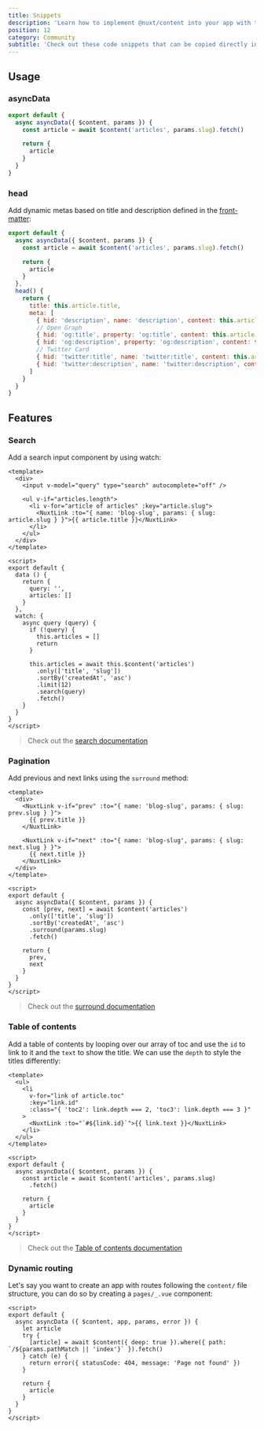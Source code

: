```yaml
---
title: Snippets
description: 'Learn how to implement @nuxt/content into your app with these code snippets.'
position: 12
category: Community
subtitle: 'Check out these code snippets that can be copied directly into your application.'
---
```


## Usage

### asyncData

```js
export default {
  async asyncData({ $content, params }) {
    const article = await $content('articles', params.slug).fetch()

    return {
      article
    }
  }
}
```

### head

Add dynamic metas based on title and description defined in the [front-matter](https://content.nuxtjs.org/writing#front-matter):

```js
export default {
  async asyncData({ $content, params }) {
    const article = await $content('articles', params.slug).fetch()

    return {
      article
    }
  },
  head() {
    return {
      title: this.article.title,
      meta: [
        { hid: 'description', name: 'description', content: this.article.description },
        // Open Graph
        { hid: 'og:title', property: 'og:title', content: this.article.title },
        { hid: 'og:description', property: 'og:description', content: this.article.description },
        // Twitter Card
        { hid: 'twitter:title', name: 'twitter:title', content: this.article.title },
        { hid: 'twitter:description', name: 'twitter:description', content: this.article.description }
      ]
    }
  }
}
```

## Features

### Search

Add a search input component by using watch:

```vue
<template>
  <div>
    <input v-model="query" type="search" autocomplete="off" />

    <ul v-if="articles.length">
      <li v-for="article of articles" :key="article.slug">
        <NuxtLink :to="{ name: 'blog-slug', params: { slug: article.slug } }">{{ article.title }}</NuxtLink>
      </li>
    </ul>
  </div>
</template>

<script>
export default {
  data () {
    return {
      query: '',
      articles: []
    }
  },
  watch: {
    async query (query) {
      if (!query) {
        this.articles = []
        return
      }

      this.articles = await this.$content('articles')
        .only(['title', 'slug'])
        .sortBy('createdAt', 'asc')
        .limit(12)
        .search(query)
        .fetch()
    }
  }
}
</script>
```

> Check out the [search documentation](/fetching#searchfield-value)

### Pagination

Add previous and next links using the `surround` method:

```vue
<template>
  <div>
    <NuxtLink v-if="prev" :to="{ name: 'blog-slug', params: { slug: prev.slug } }">
      {{ prev.title }}
    </NuxtLink>

    <NuxtLink v-if="next" :to="{ name: 'blog-slug', params: { slug: next.slug } }">
      {{ next.title }}
    </NuxtLink>
  </div>
</template>

<script>
export default {
  async asyncData({ $content, params }) {
    const [prev, next] = await $content('articles')
      .only(['title', 'slug'])
      .sortBy('createdAt', 'asc')
      .surround(params.slug)
      .fetch()

    return {
      prev,
      next
    }
  }
}
</script>
```

> Check out the [surround documentation](/fetching#surroundslug-options)

### Table of contents

Add a table of contents by looping over our array of toc and use the `id` to link to it and the `text` to show the title. We can use the `depth` to style the titles differently:

```vue
<template>
  <ul>
    <li
      v-for="link of article.toc"
      :key="link.id"
      :class="{ 'toc2': link.depth === 2, 'toc3': link.depth === 3 }"
    >
      <NuxtLink :to="`#${link.id}`">{{ link.text }}</NuxtLink>
    </li>
  </ul>
</template>

<script>
export default {
  async asyncData({ $content, params }) {
    const article = await $content('articles', params.slug)
      .fetch()

    return {
      article
    }
  }
}
</script>
```

> Check out the [Table of contents documentation](/writing#table-of-contents)

### Dynamic routing

Let's say you want to create an app with routes following the `content/` file structure, you can do so by creating a `pages/_.vue` component:

```vue[pages/_.vue]
<script>
export default {
  async asyncData ({ $content, app, params, error }) {
    let article
    try {
      [article] = await $content({ deep: true }).where({ path: `/${params.pathMatch || 'index'}` }).fetch()
    } catch (e) {
      return error({ statusCode: 404, message: 'Page not found' })
    }

    return {
      article
    }
  }
}
</script>
```